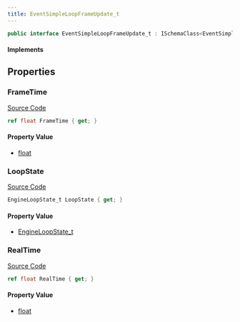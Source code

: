 ```yaml
---
title: EventSimpleLoopFrameUpdate_t
---
```


```csharp
public interface EventSimpleLoopFrameUpdate_t : ISchemaClass<EventSimpleLoopFrameUpdate_t>, ISchemaField, ISchemaClass, INativeHandle
```

#### Implements

## Properties

### FrameTime

[Source Code](https://github.com/swiftly-solution/swiftlys2/blob/main/managed/src/SwiftlyS2.Generated/Schemas/Interfaces/EventSimpleLoopFrameUpdate_t.cs#L21)

```csharp
ref float FrameTime { get; }
```

#### Property Value

- [float](https://learn.microsoft.com/dotnet/api/system.single)

### LoopState

[Source Code](https://github.com/swiftly-solution/swiftlys2/blob/main/managed/src/SwiftlyS2.Generated/Schemas/Interfaces/EventSimpleLoopFrameUpdate_t.cs#L17)

```csharp
EngineLoopState_t LoopState { get; }
```

#### Property Value

- [EngineLoopState_t](/docs/api/shared/schemadefinitions/engineloopstate_t)

### RealTime

[Source Code](https://github.com/swiftly-solution/swiftlys2/blob/main/managed/src/SwiftlyS2.Generated/Schemas/Interfaces/EventSimpleLoopFrameUpdate_t.cs#L19)

```csharp
ref float RealTime { get; }
```

#### Property Value

- [float](https://learn.microsoft.com/dotnet/api/system.single)

